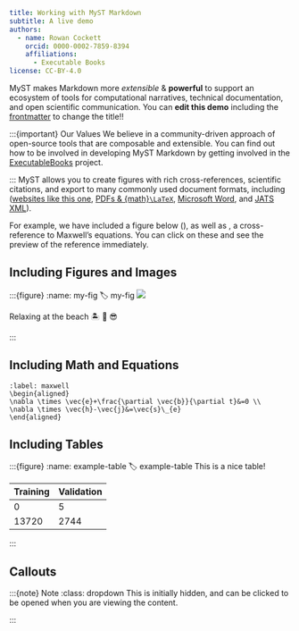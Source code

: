```yaml
title: Working with MyST Markdown
subtitle: A live demo
authors:
  - name: Rowan Cockett
    orcid: 0000-0002-7859-8394
    affiliations:
      - Executable Books
license: CC-BY-4.0
```
MyST makes Markdown more _extensible_ & **powerful** to support an
ecosystem of tools for computational narratives, technical documentation,
and open scientific communication. You can **edit this demo** including the [frontmatter](https://mystmd.org/guide/frontmatter) to change the title!!

:::{important} Our Values
We believe in a community-driven approach of open-source tools that are
composable and extensible. You can find out how to be involved in developing MyST Markdown by getting involved in the [ExecutableBooks](https://executablebooks.org/) project.

:::
MyST allows you to create figures with rich cross-references, scientific citations, and export to many commonly used document formats, including ([websites like this one](https://mystmd.org/guide/quickstart-myst-websites), [PDFs & {math}`\LaTeX`](https://mystmd.org/guide/creating-pdf-documents), [Microsoft Word](https://mystmd.org/guide/creating-word-documents), and [JATS XML](https://mystmd.org/guide/creating-jats-xml)).

For example, we have included a figure below ([](#my-fig)), [](#example-table) as well as [](#maxwell), a cross-reference to Maxwell’s equations.
You can click on these and see the preview of the reference immediately.

## Including Figures and Images

:::{figure}
:name: my-fig
:label: my-fig
![](https://source.unsplash.com/random/400x200?beach,ocean)

Relaxing at the beach 🏝 🌊 😎

:::
## Including Math and Equations

```{math}
:label: maxwell
\begin{aligned}
\nabla \times \vec{e}+\frac{\partial \vec{b}}{\partial t}&=0 \\
\nabla \times \vec{h}-\vec{j}&=\vec{s}\_{e}
\end{aligned}
```
## Including Tables

:::{figure}
:name: example-table
:label: example-table
This is a nice table!

| Training  | Validation |
|--- |--- |
| 0  | 5 |
| 13720  | 2744 |
:::
## Callouts

:::{note} Note
:class: dropdown
This is initially hidden, and can be clicked to be opened when you are viewing the content.

:::
